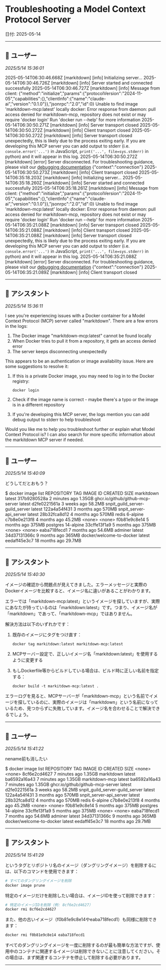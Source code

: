 # Troubleshooting a Model Context Protocol Server

日付: 2025-05-14

---

## 👤 ユーザー
*2025/5/14 15:36:01*

2025-05-14T06:30:46.668Z [markitdown] [info] Initializing server...
2025-05-14T06:30:46.726Z [markitdown] [info] Server started and connected successfully
2025-05-14T06:30:46.727Z [markitdown] [info] Message from client: {"method":"initialize","params":{"protocolVersion":"2024-11-05","capabilities":{},"clientInfo":{"name":"claude-ai","version":"0.1.0"}},"jsonrpc":"2.0","id":0}
Unable to find image 'markitdown-mcp:latest' locally
docker: Error response from daemon: pull access denied for markitdown-mcp, repository does not exist or may require 'docker login'
Run 'docker run --help' for more information
2025-05-14T06:30:50.271Z [markitdown] [info] Server transport closed
2025-05-14T06:30:50.272Z [markitdown] [info] Client transport closed
2025-05-14T06:30:50.272Z [markitdown] [info] Server transport closed unexpectedly, this is likely due to the process exiting early. If you are developing this MCP server you can add output to stderr (i.e. `console.error('...')` in JavaScript, `print('...', file=sys.stderr)` in python) and it will appear in this log.
2025-05-14T06:30:50.272Z [markitdown] [error] Server disconnected. For troubleshooting guidance, please visit our [debugging documentation](https://modelcontextprotocol.io/docs/tools/debugging) {"context":"connection"}
2025-05-14T06:30:50.273Z [markitdown] [info] Client transport closed
2025-05-14T06:35:18.203Z [markitdown] [info] Initializing server...
2025-05-14T06:35:18.260Z [markitdown] [info] Server started and connected successfully
2025-05-14T06:35:18.261Z [markitdown] [info] Message from client: {"method":"initialize","params":{"protocolVersion":"2024-11-05","capabilities":{},"clientInfo":{"name":"claude-ai","version":"0.1.0"}},"jsonrpc":"2.0","id":0}
Unable to find image 'markitdown-mcp:latest' locally
docker: Error response from daemon: pull access denied for markitdown-mcp, repository does not exist or may require 'docker login'
Run 'docker run --help' for more information
2025-05-14T06:35:21.088Z [markitdown] [info] Server transport closed
2025-05-14T06:35:21.088Z [markitdown] [info] Client transport closed
2025-05-14T06:35:21.088Z [markitdown] [info] Server transport closed unexpectedly, this is likely due to the process exiting early. If you are developing this MCP server you can add output to stderr (i.e. `console.error('...')` in JavaScript, `print('...', file=sys.stderr)` in python) and it will appear in this log.
2025-05-14T06:35:21.088Z [markitdown] [error] Server disconnected. For troubleshooting guidance, please visit our [debugging documentation](https://modelcontextprotocol.io/docs/tools/debugging) {"context":"connection"}
2025-05-14T06:35:21.089Z [markitdown] [info] Client transport closed

---

## 🤖 アシスタント
*2025/5/14 15:36:11*

I see you're experiencing issues with a Docker container for a Model Context Protocol (MCP) server called "markitdown". There are a few errors in the logs:

1. The Docker image "markitdown-mcp:latest" cannot be found locally
2. When Docker tries to pull it from a repository, it gets an access denied error
3. The server keeps disconnecting unexpectedly

This appears to be an authentication or image availability issue. Here are some suggestions to resolve it:

1. If this is a private Docker image, you may need to log in to the Docker registry:
   ```
   docker login
   ```

2. Check if the image name is correct - maybe there's a typo or the image is in a different repository

3. If you're developing this MCP server, the logs mention you can add debug output to stderr to help troubleshoot

Would you like me to help you troubleshoot further or explain what Model Context Protocol is? I can also search for more specific information about the markitdown MCP server if needed.

---

## 👤 ユーザー
*2025/5/14 15:40:09*

どうしてだとおもう？

$ docker image list
REPOSITORY                         TAG         IMAGE ID       CREATED         SIZE
markitdown                         latest      317b9280528a   2 minutes ago   1.35GB
ghcr.io/github/github-mcp-server   latest      d2fe0221561a   3 weeks ago     58.2MB
snpit_guild_server-guild_server    latest      122a4a54f431   3 months ago    570MB
snpit_server-api_server            latest      28b32fca8d12   4 months ago    570MB
redis                              6-alpine    c7b8e0e213f8   4 months ago    45.2MB
&lt;none&gt;                             &lt;none&gt;      f0b81e9c8e14   5 months ago    375MB
postgres                           14-alpine   33cffe13f1a9   5 months ago    375MB
&lt;none&gt;                             &lt;none&gt;      eaba718fecd1   7 months ago    54.6MB
adminer                            latest      34d37131366c   9 months ago    365MB
docker/welcome-to-docker           latest      eedaff45e3c7   18 months ago   29.7MB

---

## 🤖 アシスタント
*2025/5/14 15:40:30*

イメージの確認から問題点が見えてきました。エラーメッセージと実際のDockerイメージを比較すると、イメージ名に違いがあることがわかります。

エラーでは「markitdown-mcp:latest」というイメージを探していますが、実際にあなたが持っているのは「markitdown:latest」です。つまり、イメージ名が「markitdown」であって、「markitdown-mcp」ではありません。

解決方法は以下のいずれかです：

1. 既存のイメージにタグをつけ直す：
   ```
   docker tag markitdown:latest markitdown-mcp:latest
   ```

2. MCPサーバー設定で、正しいイメージ名「markitdown:latest」を使用するように変更する

3. もしDockerfile等からビルドしている場合は、ビルド時に正しい名前を指定する：
   ```
   docker build -t markitdown-mcp:latest .
   ```

エラーログを見ると、MCPサーバーが「markitdown-mcp」という名前でイメージを探しているのに、実際のイメージは「markitdown」という名前になっているため、見つからずに失敗しています。イメージ名を合わせることで解決できるでしょう。

---

## 👤 ユーザー
*2025/5/14 15:41:22*

nename前も消したい

$ docker image list
REPOSITORY                         TAG         IMAGE ID       CREATED         SIZE
&lt;none&gt;                             &lt;none&gt;      8cf6e2cd4627   7 minutes ago   1.35GB
markitdown                         latest      ba6592a16a43   7 minutes ago   1.35GB
markitdown-mcp                     latest      ba6592a16a43   7 minutes ago   1.35GB
ghcr.io/github/github-mcp-server   latest      d2fe0221561a   3 weeks ago     58.2MB
snpit_guild_server-guild_server    latest      122a4a54f431   3 months ago    570MB
snpit_server-api_server            latest      28b32fca8d12   4 months ago    570MB
redis                              6-alpine    c7b8e0e213f8   4 months ago    45.2MB
&lt;none&gt;                             &lt;none&gt;      f0b81e9c8e14   5 months ago    375MB
postgres                           14-alpine   33cffe13f1a9   5 months ago    375MB
&lt;none&gt;                             &lt;none&gt;      eaba718fecd1   7 months ago    54.6MB
adminer                            latest      34d37131366c   9 months ago    365MB
docker/welcome-to-docker           latest      eedaff45e3c7   18 months ago   29.7MB

---

## 🤖 アシスタント
*2025/5/14 15:41:29*

<none>というタグとリポジトリ名のイメージ（ダングリングイメージ）を削除するには、以下のコマンドを使用できます：

```bash
# すべてのダングリングイメージを削除
docker image prune
```

特定の<none>イメージだけを削除したい場合は、イメージIDを使って削除できます：

```bash
# 特定のイメージIDを削除（例: 8cf6e2cd4627）
docker rmi 8cf6e2cd4627
```

また、他の古い<none>イメージ（f0b81e9c8e14やeaba718fecd1）も同様に削除できます：

```bash
docker rmi f0b81e9c8e14 eaba718fecd1
```

すべてのダングリングイメージを一度に削除するのが最も簡単な方法ですが、使用中のコンテナに関連するイメージは削除できないことに注意してください。その場合は、まず関連するコンテナを停止して削除する必要があります。

---
